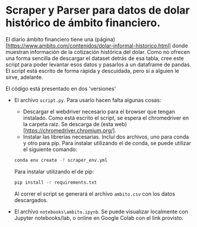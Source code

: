 # Scraper y Parser para datos de dolar histórico de ámbito financiero.

El diario ámbito financiero tiene una (página)[https://www.ambito.com/contenidos/dolar-informal-historico.html] donde muestran información de la cotización histórica del dolar. Como no ofrecen una forma sencilla de descargar el dataset detrás de esa tabla, cree este script para poder levantar esos datos y pasarlos a un dataframe de pandas. El script está escrito de forma rápida y descuidada, pero si a alguien le sirve, adelante.

El código está presentado en dos 'versiones'

* El archivo `script.py`. Para usarlo hacen falta algunas cosas:
   * Descargar el webdriver necesario para el browser que tengan instalado. Como está escrito el script, se espera el chromedriver en la carpeta raiz. Se descarga    de (esta web)[https://chromedriver.chromium.org/].
   * Instalar las librerías necesarias. Incluí dos archivos, uno para conda y otro para pip. 
    Para instalar utilizando el de conda, se puede utilizar el siguiente comando:
    ```bash
    conda env create -f scraper_env.yml

    ```
    Para instalar utilizando el de pip:
    ```bash
    pip install -r requirements.txt
    ```
    Al correr el script se generará el archivo `ambito.csv` con los datos descargados.
    
* El archivo `notebooks\ambito.ipynb`. Se puede visualizar localmente con Jupyter notebooks/lab, o online en Google Colab con el link provisto.


